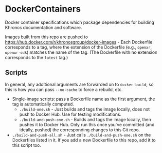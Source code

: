 # DockerContainers

Docker container specifications which package dependencies for building
Khronos documentation and software.

Images built from this repo are pushed to https://hub.docker.com/r/khronosgroup/docker-images -
Each Dockerfile corresponds to a tag, where the extension of the Dockerfile (e.g., `openxr`, `openxr-sdk`)
matches the name of the tag.
(The Dockerfile with no extension corresponds to the `latest` tag.)

## Scripts

In general, any additional arguments are forwarded on to `docker build`,
so this is how you can pass `--no-cache` to force a rebuild, etc.

- Single-image scripts: pass a Dockerfile name as the first argument, the tag is automatically computed.
  - `./build-one.sh` - Just builds and tags the image locally, does not push to Docker Hub.
    Use for testing modifications.
  - `./build-and-push-one.sh` - Builds and tags the image locally, then pushes it to Docker Hub.
    Only run this once you've committed (and ideally, pushed) the corresponding changes to this Git repo.
- `./build-and-push-all.sh` - Just calls `./build-and-push-one.sh` on the Dockerfiles listed in it.
  If you add a new Dockerfile to this repo, add it to this script too.
